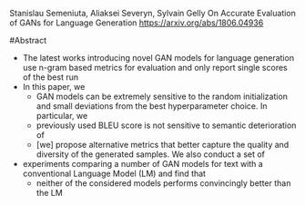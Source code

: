 Stanislau Semeniuta, Aliaksei Severyn, Sylvain Gelly
On Accurate Evaluation of GANs for Language Generation
https://arxiv.org/abs/1806.04936

#Abstract

* The latest works introducing novel GAN models for language generation use
  n-gram based metrics for evaluation and only report single scores of the best
  run
* In this paper, we
  * GAN models can be extremely sensitive to the random initialization and
    small deviations from the best hyperparameter choice. In particular, we
  * previously used BLEU score is not sensitive to semantic deterioration of
  * [we] propose alternative metrics that better capture the quality and
    diversity of the generated samples. We also conduct a set of
* experiments comparing a number of GAN models for text with a conventional
  Language Model (LM) and find that
  * neither of the considered models performs convincingly better than the LM

